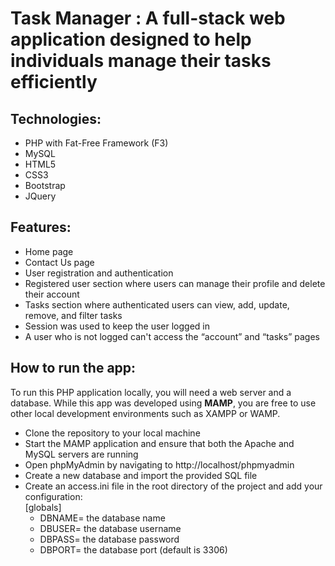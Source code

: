 # Task Manager : A full-stack web application designed to help individuals manage their tasks efficiently 
## Technologies:
- PHP with Fat-Free Framework (F3)
- MySQL
- HTML5
- CSS3
- Bootstrap
- JQuery
## Features:
- Home page
- Contact Us page
- User registration and authentication
- Registered user section where users can manage their profile and delete their account
- Tasks section where authenticated users can view, add, update, remove, and filter tasks
- Session was used to keep the user logged in
- A user who is not logged can't access the “account” and “tasks” pages 

## How to run the app:
To run this PHP application locally, you will need a web server and a database. While this app was developed using **MAMP**, you are free to use other local development environments such as XAMPP or WAMP.
- Clone the repository to your local machine
- Start the MAMP application and ensure that both the Apache and MySQL servers are running
- Open phpMyAdmin by navigating to http://localhost/phpmyadmin
- Create a new database and import the provided SQL file
- Create an access.ini file in the root directory of the project and add your configuration:  
  [globals]
  * DBNAME= the database name
  * DBUSER= the database username
  * DBPASS= the database password
  * DBPORT= the database port (default is 3306)
